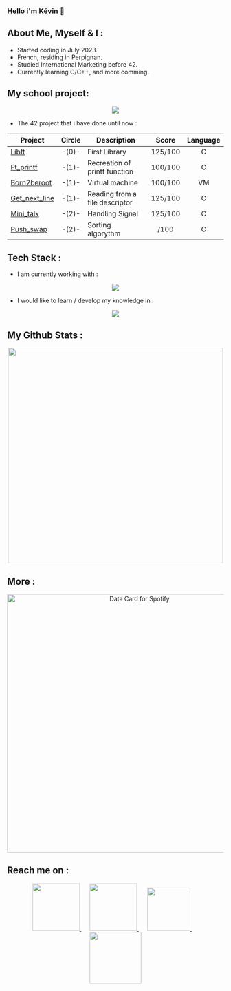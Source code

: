 ### Hello i'm Kévin 👋 
## About Me, Myself & I : 
* Started coding in July 2023.
* French, residing in Perpignan.
* Studied International Marketing before 42.
* Currently learning C/C++, and more comming.


## My school project: 
<p align="center">
  <a href="https://badge.mediaplus.ma/darkblue/kpourcel?1337Badge=off&UM6P=off)">
    <img src="https://badge.mediaplus.ma/darkblue/kpourcel?1337Badge=off&UM6P=off)" />
  </a>
</p>

* The 42 project that i have done until now :

| Project| Circle  | Description     | Score    | Language |
|--------|:-------:|-----------------|:--------:|:--------:|
|[Libft](https://github.com/Middle-555/libft)|-(0)-|First Library|125/100|C|
[Ft_printf](https://github.com/Middle-555/printf)|-(1)-|Recreation of printf function|100/100|C|
|[Born2beroot](https://github.com/Middle-555/Born2beRoot)|-(1)-|Virtual machine|100/100|VM|
|[Get_next_line](https://github.com/Middle-555/get_next_line)|-(1)-|Reading from a file descriptor|125/100|C|
|[Mini_talk](https://github.com/Middle-555/Minitalk)|-(2)-|Handling Signal|125/100| C|
|[Push_swap](https://github.com/Middle-555/push_swap)|-(2)-|Sorting algorythm|/100|C|

## Tech Stack : 

* I am currently working with :

<p align="center">
  <a href="https://skillicons.dev">
    <img src="https://skillicons.dev/icons?i=git,c,vim,vscode" />
  </a>
</p>

* I would like to learn / develop my knowledge in :
 <p align="center">
  <a href="https://skillicons.dev">
    <img src="https://skillicons.dev/icons?i=js,html,python" />
  </a>
</p>
  

## My Github Stats :

<p align="center">
  <a href="https://github.com/Middle-555/github-stats-terminal-style">
    <img src="https://cdn.jsdelivr.net/gh/Middle-555/github-stats-terminal-style@latest/github_stats.svg" width ="500">
  </a>
</p>


## More : 
<p align="center">
<a href="https://data-card-for-spotify.herokuapp.com/api/card?user_id=kevinnzk555&show_border=true&custom_title=Middle%20Spotify%20Data&limit=3">
  <img src="https://data-card-for-spotify.herokuapp.com/api/card?user_id=kevinnzk555&show_border=true&custom_title=Middle%20Spotify%20Data&limit=3" alt="Data Card for Spotify" width ="600">
</a>
</p>


## Reach me on : 

<div align="center">
  <a href="https://lanyard-profile-readme.vercel.app/api/263255031967383554?theme=dark&bg=505050&hideBadges=true&idleMessage=Probably%20coding%20or%20listening%20music%20!">
    <img src="https://ziadoua.github.io/m3-Markdown-Badges/badges/Discord/discord3.svg" width="110">
  </a>
    &nbsp;&nbsp;&nbsp;&nbsp;
  <a href="https://www.linkedin.com/in/k%C3%A9vin-pourcel/">
    <img src="https://ziadoua.github.io/m3-Markdown-Badges/badges/LinkedIn/linkedin1.svg" width="110">
  </a>
    &nbsp;&nbsp;&nbsp;&nbsp;
  <a href="mailto:kpourcel@student.42perpignan.fr"">
    <img src="https://ziadoua.github.io/m3-Markdown-Badges/badges/Gmail/gmail1.svg" width="100">
  </a>
    &nbsp;&nbsp;&nbsp;&nbsp;
   <a href="https://www.instagram.com/pourcel.kevin?igsh=MWd6bnA4a2Z1MmhyNg%3D%3D&utm_source=qr">
    <img src="https://ziadoua.github.io/m3-Markdown-Badges/badges/Instagram/instagram2.svg" width="120">
  </a>
</div>







